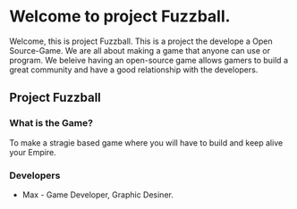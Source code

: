 # Welcome to project Fuzzball.
Welcome, this is project Fuzzball. This is a project the develope a Open Source-Game. We are all about making a game that anyone can use or program. We beleive having an open-source game allows gamers to build a great community and have a good relationship with the developers.
## Project Fuzzball

### What is the Game?
To make a stragie based game where you will have to build and keep alive your Empire.
### Developers
* Max - Game Developer, Graphic Desiner.
